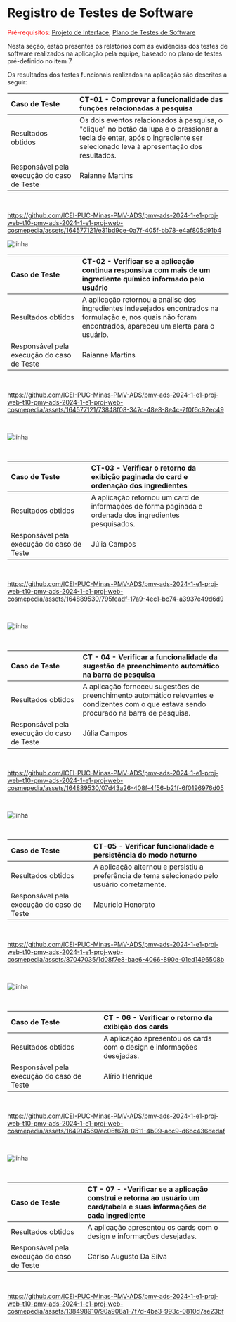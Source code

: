 # Registro de Testes de Software

<span style="color:red">Pré-requisitos: <a href="https://github.com/ICEI-PUC-Minas-PMV-ADS/pmv-ads-2024-1-e1-proj-web-t10-pmv-ads-2024-1-e1-proj-web-cosmepedia/blob/main/documentos/04-Projeto%20de%20Interface.md"> Projeto de Interface</a></span>, <a href="https://github.com/ICEI-PUC-Minas-PMV-ADS/pmv-ads-2024-1-e1-proj-web-t10-pmv-ads-2024-1-e1-proj-web-cosmepedia/blob/main/documentos/07-Plano%20de%20Testes%20de%20Software.md"> Plano de Testes de Software</a>

Nesta seção, estão presentes os relatórios com as evidências dos testes de software realizados na aplicação pela equipe, baseado no plano de testes pré-definido no item 7.

Os resultados dos testes funcionais realizados na aplicação são descritos a seguir:

|Caso de Teste    | CT-01 - Comprovar a funcionalidade das funções relacionadas à pesquisa |
|:---|:---|
| Resultados obtidos | Os dois eventos relacionados à pesquisa, o "clique" no botão da lupa e o pressionar a tecla de enter, após o ingrediente ser selecionado leva à apresentação dos resultados.  |
| Responsável pela execução do caso de Teste | Raianne Martins|

<br>

https://github.com/ICEI-PUC-Minas-PMV-ADS/pmv-ads-2024-1-e1-proj-web-t10-pmv-ads-2024-1-e1-proj-web-cosmepedia/assets/164577121/e31bd9ce-0a7f-405f-bb78-e4af805d91b4



![linha](https://github.com/ICEI-PUC-Minas-PMV-ADS/pmv-ads-2024-1-e1-proj-web-t10-pmv-ads-2024-1-e1-proj-web-cosmepedia/assets/164577121/c25a90ef-354f-4d71-bfe0-d4f5d3eca34c)





|Caso de Teste    | CT-02 - Verificar se a aplicação continua responsiva com mais de um ingrediente químico informado pelo usuário |
|:---|:---|
| Resultados obtidos | A aplicação retornou a análise dos ingredientes indesejados encontrados na formulação e, nos quais não foram encontrados, apareceu um alerta para o usuário.  |
| Responsável pela execução do caso de Teste | Raianne Martins |

<br>

https://github.com/ICEI-PUC-Minas-PMV-ADS/pmv-ads-2024-1-e1-proj-web-t10-pmv-ads-2024-1-e1-proj-web-cosmepedia/assets/164577121/73848f08-347c-48e8-8e4c-7f0f6c92ec49

<br>

![linha](https://github.com/ICEI-PUC-Minas-PMV-ADS/pmv-ads-2024-1-e1-proj-web-t10-pmv-ads-2024-1-e1-proj-web-cosmepedia/assets/164577121/abb07396-aa9a-4224-a0e8-6dc72d2da7e6)

<br>


|Caso de Teste    | CT-03 - Verificar o retorno da exibição paginada do card e ordenação dos ingredientes |
|:---|:---|
| Resultados obtidos | A aplicação retornou um card de informações de forma paginada e ordenada dos ingredientes pesquisados.  |
| Responsável pela execução do caso de Teste | Júlia Campos |

<br>

https://github.com/ICEI-PUC-Minas-PMV-ADS/pmv-ads-2024-1-e1-proj-web-t10-pmv-ads-2024-1-e1-proj-web-cosmepedia/assets/164889530/795feadf-17a9-4ec1-bc74-a3937e49d6d9

<br> 


![linha](https://github.com/ICEI-PUC-Minas-PMV-ADS/pmv-ads-2024-1-e1-proj-web-t10-pmv-ads-2024-1-e1-proj-web-cosmepedia/assets/164577121/0c209868-c6f7-40e1-a430-0e86d568a08a)


<br>

|Caso de Teste    | CT - 04 - Verificar a funcionalidade da sugestão de preenchimento automático na barra de pesquisa |
|:---|:---|
| Resultados obtidos |  A aplicação forneceu sugestões de preenchimento automático relevantes e condizentes com o que estava sendo procurado na barra de pesquisa.  |
| Responsável pela execução do caso de Teste | Júlia Campos |

<br>

https://github.com/ICEI-PUC-Minas-PMV-ADS/pmv-ads-2024-1-e1-proj-web-t10-pmv-ads-2024-1-e1-proj-web-cosmepedia/assets/164889530/07d43a26-408f-4f56-b21f-6f0196976d05

<br>

![linha](https://github.com/ICEI-PUC-Minas-PMV-ADS/pmv-ads-2024-1-e1-proj-web-t10-pmv-ads-2024-1-e1-proj-web-cosmepedia/assets/164577121/e4f1da8e-7cff-450c-84d3-ed868c2c7f1c)


<br>

|Caso de Teste    | CT-05 - Verificar funcionalidade e persistência do modo noturno |
|:---|:---|
| Resultados obtidos |  A aplicação alternou e persistiu a preferência de tema selecionado pelo usuário corretamente.  |
| Responsável pela execução do caso de Teste | Maurício Honorato |

<br>

https://github.com/ICEI-PUC-Minas-PMV-ADS/pmv-ads-2024-1-e1-proj-web-t10-pmv-ads-2024-1-e1-proj-web-cosmepedia/assets/87047035/1d08f7e8-bae6-4066-890e-01ed1496508b

<br>


![linha](https://github.com/ICEI-PUC-Minas-PMV-ADS/pmv-ads-2024-1-e1-proj-web-t10-pmv-ads-2024-1-e1-proj-web-cosmepedia/assets/164577121/1388081c-2981-4848-bde6-1a4070607cdb)


<br>


|Caso de Teste    |CT - 06 - Verificar o retorno da exibição dos cards|
|:---|:---|
| Resultados obtidos |  A aplicação apresentou os cards com o design e informações desejadas.  |
| Responsável pela execução do caso de Teste | Alírio Henrique|


<br>

https://github.com/ICEI-PUC-Minas-PMV-ADS/pmv-ads-2024-1-e1-proj-web-t10-pmv-ads-2024-1-e1-proj-web-cosmepedia/assets/164914560/ec06f678-0511-4b09-acc9-d6bc436dedaf

<br>

![linha](https://github.com/ICEI-PUC-Minas-PMV-ADS/pmv-ads-2024-1-e1-proj-web-t10-pmv-ads-2024-1-e1-proj-web-cosmepedia/assets/164577121/99a3d4c4-5678-4e6c-bbd0-4d7df9c2e584)


<br>

|Caso de Teste    |CT - 07 - -Verificar se a aplicação construi e retorna ao usuário um card/tabela e suas informações de cada ingrediente|
|:---|:---|
| Resultados obtidos |  A aplicação apresentou os cards com o design e informações desejadas.  |
| Responsável pela execução do caso de Teste |Carlso Augusto Da Silva|


<br>

https://github.com/ICEI-PUC-Minas-PMV-ADS/pmv-ads-2024-1-e1-proj-web-t10-pmv-ads-2024-1-e1-proj-web-cosmepedia/assets/138498910/90a908a1-7f7d-4ba3-993c-0810d7ae23bf



